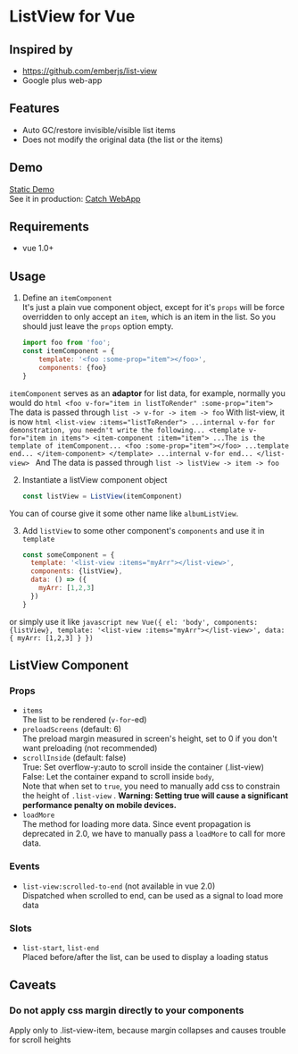 # ListView for Vue

## Inspired by
- https://github.com/emberjs/list-view
- Google plus web-app

## Features
- Auto GC/restore invisible/visible list items
- Does not modify the original data (the list or the items)

## Demo 
[Static Demo](http://catchlabs.github.io/vue-list-view/#!/)    
See it in production: [Catch WebApp](http://app.catch.cc/?skipintro)

## Requirements
- vue 1.0+

## Usage
1. Define an `itemComponent`  
It's just a plain vue component object, except for it's `props` will
be force overridden to only accept an `item`, which is an item in
the list. So you should just leave the `props` option empty.
    ```javascript
    import foo from 'foo';
    const itemComponent = {
        template: '<foo :some-prop="item"></foo>',
        components: {foo}
    }
    ```
`itemComponent` serves as an **adaptor** for list data, for example, normally you would do
    ```html
    <foo v-for="item in listToRender" :some-prop="item">
    ```
The data is passed through `list -> v-for -> item -> foo`
With list-view, it is now
    ```html
    <list-view :items="listToRender">
      ...internal v-for for demonstration, you needn't write the following...
      <template v-for="item in items">
        <item-component :item="item">
          ...The is the template of itemComponent...
          <foo :some-prop="item"></foo>
          ...template end...
        </item-component>
      </template>
      ...internal v-for end...
    </list-view>
    ```
And The data is passed through `list -> listView -> item -> foo`

2. Instantiate a listView component object  
    ```javascript
    const listView = ListView(itemComponent)
    ```
You can of course give it some other name like `albumListView`.  

3. Add `listView` to some other component's `components` and use it in `template`
    ```javascript
    const someComponent = {
      template: '<list-view :items="myArr"></list-view>',
      components: {listView},
      data: () => ({
        myArr: [1,2,3]
      })
    }
    ```
or simply use it like
    ```javascript
    new Vue({
      el: 'body',
      components: {listView},
      template: '<list-view :items="myArr"></list-view>',
      data: {
        myArr: [1,2,3]
      }
    })
    ```

## ListView Component

### Props
- `items`  
The list to be rendered (`v-for`-ed)  
- `preloadScreens` (default: 6)  
The preload margin measured in screen's height, set to 0 if you don't want preloading (not recommended) 
- `scrollInside` (default: false)  
True: Set overflow-y:auto to scroll inside the container (.list-view)  
False: Let the container expand to scroll inside `body`,  
Note that when set to `true`, you need to manually add css to constrain the height of `.list-view`  .
**Warning: Setting true will cause a significant performance penalty on mobile devices.**  
- `loadMore`  
The method for loading more data.
Since event propagation is deprecated in 2.0, we have to manually pass a `loadMore` to call for more data.  

### Events
- `list-view:scrolled-to-end` (not available in vue 2.0)  
Dispatched when scrolled to end, can be used as a signal to load more data

### Slots
- `list-start`, `list-end`  
Placed before/after the list, can be used to display a loading status

## Caveats
### Do not apply css margin directly to your components
Apply only to .list-view-item, because margin collapses and causes trouble for scroll heights